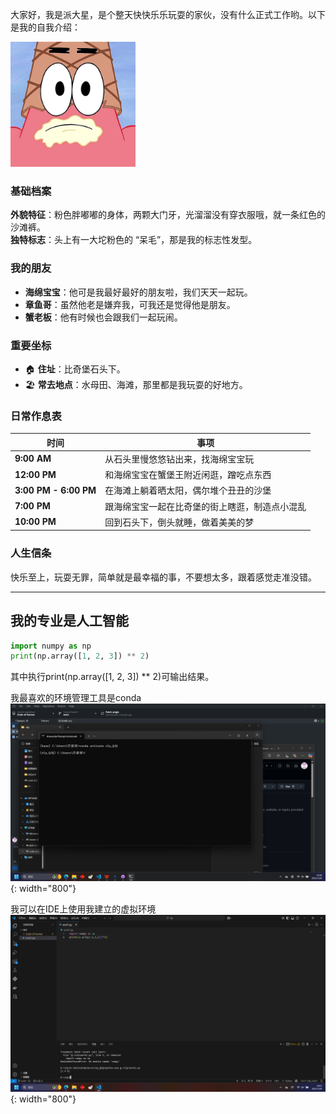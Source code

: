 大家好，我是派大星，是个整天快快乐乐玩耍的家伙，没有什么正式工作哟。以下是我的自我介绍：​

<img src="https://github.com/hameo3/Code-of-hameo/blob/main/images/Patrick%20Star.jpeg" alt="派大星" width="200"> 

### 基础档案​  
**外貌特征**：粉色胖嘟嘟的身体，两颗大门牙，光溜溜没有穿衣服哦，就一条红色的沙滩裤。​  
**独特标志**：头上有一大坨粉色的 “呆毛”，那是我的标志性发型。​  

### 我的朋友​  
- **海绵宝宝**：他可是我最好最好的朋友啦，我们天天一起玩。​  
- **章鱼哥**：虽然他老是嫌弃我，可我还是觉得他是朋友。​  
- **蟹老板**：他有时候也会跟我们一起玩闹。​  

### 重要坐标​  
- 🏠 **住址**：比奇堡石头下。​  
- 🏖️ **常去地点**：水母田、海滩，那里都是我玩耍的好地方。​  

### 日常作息表​  

| 时间           | 事项                                   |  
|----------------|--------------------------------------|  
| **9:00 AM**   | 从石头里慢悠悠钻出来，找海绵宝宝玩​       |  
| **12:00 PM**  | 和海绵宝宝在蟹堡王附近闲逛，蹭吃点东西​   |  
| **3:00 PM - 6:00 PM** | 在海滩上躺着晒太阳，偶尔堆个丑丑的沙堡​ |  
| **7:00 PM**   | 跟海绵宝宝一起在比奇堡的街上瞎逛，制造点小混乱​ |  
| **10:00 PM**  | 回到石头下，倒头就睡，做着美美的梦​       |  

### 人生信条  
快乐至上，玩耍无罪，简单就是最幸福的事，不要想太多，跟着感觉走准没错。

---

## 我的专业是人工智能

```python
import numpy as np
print(np.array([1, 2, 3]) ** 2)
```

其中执行print(np.array([1, 2, 3]) ** 2)可输出结果。

我最喜欢的环境管理工具是conda
![环境管理](https://github.com/hameo3/Code-of-hameo/blob/main/images/conda.png){: width="800"}


我可以在IDE上使用我建立的虚拟环境
![任务一截图](https://github.com/hameo3/Code-of-hameo/blob/main/images/work1.png){: width="800"}
